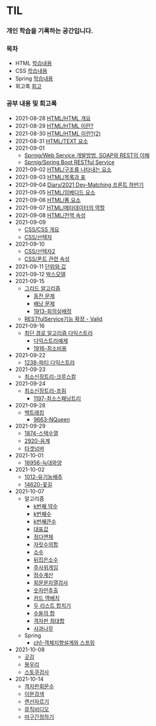 # TIL
### 개인 학습을 기록하는 공간입니다.

### 목차

- HTML [학습내용](./html)
- CSS [학습내용](./css)
- Spring [학습내용](./spring) 
- 회고록 [회고](./diary)

### 공부 내용 및 회고록 

- 2021-08-28 [HTML/HTML 개요](./html/Section0-HTML개요/20210828-HTML개요.md)
- 2021-08-29 [HTML/HTML 이란?](./html/Section1-HTML/20210829-HTML.md)
- 2021-08-30 [HTML/HTML 이란?(2)](./html/Section1-HTML/20210830-HTML(2).md)
- 2021-08-31 [HTML/TEXT 요소](./html/Section2-TEXT요소/20210831-TEXT요소.md)
- 2021-09-01 
  - [Sprnig/Web Service 개발방법, SOAP와 REST의 이해](./spring-boot-RESTful/Section0-WebServiceANDWebApplication/WebService개발방법SOAP과REST의이해.md)
  - [Sprnig/Spring Boot RESTful Service](./spring-boot-RESTful/Section1-SpringBoot로개발하는RESTfulService/SpringBoot-RESTfulService.md.md)
- 2021-09-02 [HTML/구조를 나타내는 요소](./html/Section3-구조를나타내는요소/20210902-구조를나타내는요소.md)
- 2021-09-03 [HTML/목록과 표](./html/Section4-목록과표/20210903-목록과표.md)
- 2021-09-04 [Diary/2021 Dev-Matching 프론트 하반기](./diary/20210904DevMatching하반기.md)
- 2021-09-05 [HTML/임베디드 요소](./html/Section5-임베디드요소/20210905-임베디드요소.md)
- 2021-09-06 [HTML/폼 요소](./html/Section6-폼요소/20210906-폼요소.md)
- 2021-09-07 [HTML/메타데이터의 역할](./html/Section7-메타데이터의역할/20210907-메타데이터.md)
- 2021-09-08 [HTML/전역 속성](./html/Section8-전역속성/20210908-전역속성.md)
- 2021-09-09 
  - [CSS/CSS 개요](./css/Section0-CSS개요/20210909-CSS개요.md)
  - [CSS/선택자](./css/Section1-선택자/20210909-선택자.md) 
- 2021-09-10 
  - [CSS/선택자2](./css/Section1-선택자/20210909-선택자.md)
  - [CSS/폰트 관련 속성](./css/Section2-폰트관련속성/20210910-폰트관련속성.md)
- 2021-09-11 [단위와 값](./css/Section3-단위와값/20210911-단위와값.md)
- 2021-09-12 [박스모델](./css/Section4-박스모델/20210912-박스모델.md)
- 2021-09-15 
  - [그리드 알고리즘](./algorithm/Greedy/탐욕알고리즘.md)
    - [동전 문제](./algorithm/Greedy/problems/동전문제.py)
    - [배낭 문제](./algorithm/Greedy/problems/배낭문제.py)
    - [1913-회의실배정](./algorithm/Greedy/problems/1913-회의실배정.py)
  - [RESTfulService기능 확장 - Valid](./spring-boot-RESTful/Section3-RESTfulService기능확장/RESTfulService기능확장.md)
- 2021-09-16 
  - [최단 경로 알고리즘 다익스트라](./algorithm/최단경로/최단경로알고리즘.md)
    - [다익스트라예제](./algorithm/최단경로/다익스트라예제.py)
    - [1916-최소비용](./algorithm/최단경로/problems/1916-최소비용.py)
- 2021-09-22
  - [1238-파티 다익스트라](./algorithm/최단경로/problems/1238-파티.py)
- 2021-09-23
  - [최소신장트리-크루스칼](./algorithm/최소신장트리/최소신장트리.md)
- 2021-09-24
  - [최소신장트리-프림](./algorithm/최소신장트리/최소신장트리.md)
    - [1197-최소스패닝트리](./algorithm/최소신장트리/problems/1197-최소스패닝트리.py)
- 2021-09-28
  - [백트래킹](./algorithm/백트래킹/백트래킹.md)
    - [9663-NQueen](./algorithm/백트래킹/problems/9663-NQueen.py)
- 2021-09-29
  - [1874-스택수열](./algorithm/problems/1874-스택수열.py)
  - [2920-음계](./algorithm/problems/2920-음계.py)
  - [타겟넘버](./algorithm/problems/타겟넘버.py)
- 2021-10-01
  - [16956-늑대와양](./algorithm/problems/16956-늑대와양.py)
- 2021-10-02
  - [1012-유기농배추](./algorithm/problems/1012-유기농배추.py)
  - [14620-꽃길](./algorithm/problems/14620-꽃길.py)
- 2021-10-07
  - 알고리즘
    - [k번째 약수](./algorithm/코딩구현력기르기/k번째약수.py)
    - [k번째수](./algorithm/코딩구현력기르기/k번째수.py)
    - [k번째큰수](./algorithm/코딩구현력기르기/k번째큰수.py)
    - [대표값](./algorithm/코딩구현력기르기/대표값.py)
    - [정다면체](./algorithm/코딩구현력기르기/정다면체.py)
    - [자릿수의합](./algorithm/코딩구현력기르기/자릿수의합.py)
    - [소수](./algorithm/코딩구현력기르기/소수.py)
    - [뒤집은소수](./algorithm/코딩구현력기르기/뒤집은소수.py)
    - [주사위게임](./algorithm/코딩구현력기르기/주사위게임.py)
    - [점수계산](./algorithm/코딩구현력기르기/점수계산.py)
    - [회문문자열검사](./algorithm/탐색시뮬레이션(string,1차원,2차원)/회문문자열검사.py)
    - [숫자만추출](./algorithm/탐색시뮬레이션(string,1차원,2차원)/숫자만추출.py)
    - [카드 역배치](./algorithm/탐색시뮬레이션(string,1차원,2차원)/카드역배치.py)
    - [두 리스트 합치기](./algorithm/탐색시뮬레이션(string,1차원,2차원)/두리스트합치기.py)
    - [수들의 합](./algorithm/탐색시뮬레이션(string,1차원,2차원)/수들의합.py)
    - [격자판 최대합](./algorithm/탐색시뮬레이션(string,1차원,2차원)/격자판최대합.py)
    - [사과나무](./algorithm/탐색시뮬레이션(string,1차원,2차원)/사과나무.py)
  - Spring
    - [ch1-객체지향설계와 스프링](./spring/spring-basic/ch1-객체지향설계와스프링)
- 2021-10-08
  - [곳감](./algorithm/탐색시뮬레이션(string,1차원,2차원)/곳감.py)
  - [봉우리](./algorithm/탐색시뮬레이션(string,1차원,2차원)/봉우리.py)
  - [스토쿠검사](./algorithm/탐색시뮬레이션(string,1차원,2차원)/스토쿠검사.py)
- 2021-10-14
  - [격자판회문수](./algorithm/탐색시뮬레이션(string,1차원,2차원)/격자판회문수.py)
  - [이분검색](./algorithm/이분탐색/이분검색.py)
  - [랜선자르기](./algorithm/이분탐색/랜선자르기.py)
  - [뮤직비디오](./algorithm/이분탐색/뮤직비디오.py)
  - [마구간정하기](./algorithm/이분탐색/마구간정하기.py)